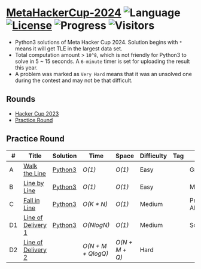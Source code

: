 # [MetaHackerCup-2024](https://www.facebook.com/codingcompetitions/hacker-cup) ![Language](https://img.shields.io/badge/language-Python3-orange.svg) [![License](https://img.shields.io/badge/license-MIT-blue.svg)](./LICENSE) ![Progress](https://img.shields.io/badge/progress-4%20%2F%205-ff69b4.svg) ![Visitors](https://visitor-badge.laobi.icu/badge?page_id=kamyu104.metahackercup.2024)

* Python3 solutions of Meta Hacker Cup 2024. Solution begins with `*` means it will get TLE in the largest data set.
* Total computation amount > `10^8`, which is not friendly for Python3 to solve in 5 ~ 15 seconds. A `6-minute` timer is set for uploading the result this year.
* A problem was marked as `Very Hard` means that it was an unsolved one during the contest and may not be that difficult.


## Rounds

* [Hacker Cup 2023](https://github.com/kamyu104/MetaHackerCup-2023)
* [Practice Round](https://github.com/kamyu104/MetaHackerCup-2024#practice-round)

## Practice Round
| # | Title | Solution | Time | Space | Difficulty | Tag | Note |
|---| ----- | -------- | ---- | ----- | ---------- | --- | ---- |
|A| [Walk the Line](https://www.facebook.com/codingcompetitions/hacker-cup/2024/practice-round/problems/A)| [Python3](./Practice%20Round/walk_the_line.py3) | _O(1)_ | _O(1)_ | Easy | | Greedy |
|B| [Line by Line](https://www.facebook.com/codingcompetitions/hacker-cup/2024/practice-round/problems/B)| [Python3](./Practice%20Round/line_by_line.py3) | _O(1)_ | _O(1)_ | Easy | | Math |
|C| [Fall in Line](https://www.facebook.com/codingcompetitions/hacker-cup/2024/practice-round/problems/C)| [Python3](./Practice%20Round/fall_in_line.py3) | _O(K * N)_ | _O(1)_ | Medium | | Probabilistic Algorithm |
|D1| [Line of Delivery 1](https://www.facebook.com/codingcompetitions/hacker-cup/2024/practice-round/problems/D1)| [Python3](./Practice%20Round/line_of_delivery_1.py3) | _O(NlogN)_ | _O(1)_ | Medium | | Sort |
|D2| [Line of Delivery 2](https://www.facebook.com/codingcompetitions/hacker-cup/2024/practice-round/problems/D2)| | _O(N + M + QlogQ)_ | _O(N + M + Q)_ | Hard | | |
